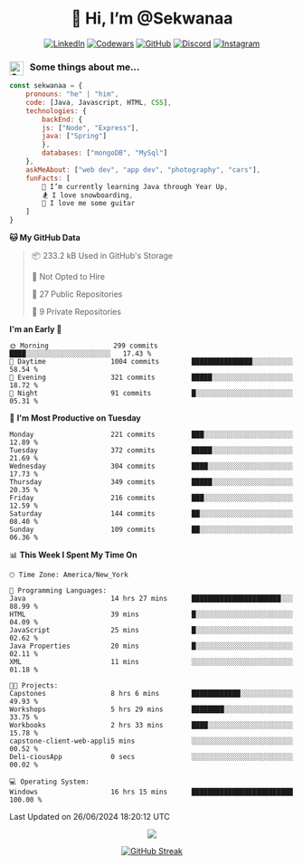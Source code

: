 <h1 align="center" style="font-size = 20px;">👋 Hi, I’m @Sekwanaa</h1>

<div align="center">
	
<a href="https://www.linkedin.com/in/chrisskchia/" target="blank">![LinkedIn](https://img.shields.io/badge/linkedin-%230077B5.svg?style=for-the-badge&logo=linkedin&logoColor=white)</a>
<a href="https://www.codewars.com/users/sekwanaa" target="blank">![Codewars](https://img.shields.io/badge/Codewars-B1361E?style=for-the-badge&logo=codewars&logoColor=grey)</a>
<a href="https://github.com/sekwanaa" target="blank">![GitHub](https://img.shields.io/badge/github-%23121011.svg?style=for-the-badge&logo=github&logoColor=white)</a>
<a href="https://discordapp.com/users/181891769414189056" target="blank">![Discord](https://img.shields.io/badge/Discord-%235865F2.svg?style=for-the-badge&logo=discord&logoColor=white)</a>
<a href="https://www.instagram.com/sekwanaa/" target="blank">![Instagram](https://img.shields.io/badge/Instagram-%23E4405F.svg?style=for-the-badge&logo=Instagram&logoColor=white)</a>

</div>

### <img align="left" alt="Coding" height="25" src="https://media.tenor.com/2aSuT7p_a_UAAAAi/peachcat-cat.gif"> &nbsp; Some things about me...

``` javascript
const sekwanaa = {
	pronouns: "he" | "him",
	code: [Java, Javascript, HTML, CSS],
	technologies: {
		backEnd: {
		js: ["Node", "Express"],
		java: ["Spring"]
		},
		databases: ["mongoDB", "MySql"]
	},
 	askMeAbout: ["web dev", "app dev", "photography", "cars"],
 	funFacts: [
		🌱 I’m currently learning Java through Year Up,
		🏂 I love snowboarding,
		🎸 I love me some guitar
	]
}
```
<!--Github Stats-->

<!--START_SECTION:waka-->
**🐱 My GitHub Data** 

> 📦 233.2 kB Used in GitHub's Storage 
 > 
> 🚫 Not Opted to Hire
 > 
> 📜 27 Public Repositories 
 > 
> 🔑 9 Private Repositories 
 > 
**I'm an Early 🐤** 

```text
🌞 Morning                299 commits         ████░░░░░░░░░░░░░░░░░░░░░   17.43 % 
🌆 Daytime                1004 commits        ███████████████░░░░░░░░░░   58.54 % 
🌃 Evening                321 commits         █████░░░░░░░░░░░░░░░░░░░░   18.72 % 
🌙 Night                  91 commits          █░░░░░░░░░░░░░░░░░░░░░░░░   05.31 % 
```
📅 **I'm Most Productive on Tuesday** 

```text
Monday                   221 commits         ███░░░░░░░░░░░░░░░░░░░░░░   12.89 % 
Tuesday                  372 commits         █████░░░░░░░░░░░░░░░░░░░░   21.69 % 
Wednesday                304 commits         ████░░░░░░░░░░░░░░░░░░░░░   17.73 % 
Thursday                 349 commits         █████░░░░░░░░░░░░░░░░░░░░   20.35 % 
Friday                   216 commits         ███░░░░░░░░░░░░░░░░░░░░░░   12.59 % 
Saturday                 144 commits         ██░░░░░░░░░░░░░░░░░░░░░░░   08.40 % 
Sunday                   109 commits         ██░░░░░░░░░░░░░░░░░░░░░░░   06.36 % 
```


📊 **This Week I Spent My Time On** 

```text
🕑︎ Time Zone: America/New_York

💬 Programming Languages: 
Java                     14 hrs 27 mins      ██████████████████████░░░   88.99 % 
HTML                     39 mins             █░░░░░░░░░░░░░░░░░░░░░░░░   04.09 % 
JavaScript               25 mins             █░░░░░░░░░░░░░░░░░░░░░░░░   02.62 % 
Java Properties          20 mins             █░░░░░░░░░░░░░░░░░░░░░░░░   02.11 % 
XML                      11 mins             ░░░░░░░░░░░░░░░░░░░░░░░░░   01.18 % 

🐱‍💻 Projects: 
Capstones                8 hrs 6 mins        ████████████░░░░░░░░░░░░░   49.93 % 
Workshops                5 hrs 29 mins       ████████░░░░░░░░░░░░░░░░░   33.75 % 
Workbooks                2 hrs 33 mins       ████░░░░░░░░░░░░░░░░░░░░░   15.78 % 
capstone-client-web-appli5 mins              ░░░░░░░░░░░░░░░░░░░░░░░░░   00.52 % 
Deli-ciousApp            0 secs              ░░░░░░░░░░░░░░░░░░░░░░░░░   00.02 % 

💻 Operating System: 
Windows                  16 hrs 15 mins      █████████████████████████   100.00 % 
```


 Last Updated on 26/06/2024 18:20:12 UTC
<!--END_SECTION:waka-->


<div align="center">
	
![](https://komarev.com/ghpvc/?username=sekwanaa&label=GITHUB-VISITORS&style=for-the-badge)

<div>

[![GitHub Streak](https://github-readme-streak-stats.herokuapp.com/?user=sekwanaa)](https://git.io/streak-stats)
 
</div>
 
</div>


<!---
# CERTIFICATES
### Google IT Automation with Python Specialization

>***Coursera --- Issued September 2022***
Online certificate issued by Coursera building skills using Git, Github, and Python

### Google IT Support Certificate
>***Coursera --- Issued November 2021***
Online certificate issued by Coursera building foundational skills including
troubleshooting and customer service, networking, operating systems, system
administration, and security.
--->

<!---
Jiggly-sensation/Jiggly-sensation is a ✨ special ✨ repository because its `README.md` (this file) appears on your GitHub profile.
You can click the Preview link to take a look at your changes.
--->


